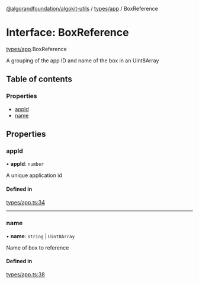 [@algorandfoundation/algokit-utils](../README.md) / [types/app](../modules/types_app.md) / BoxReference

# Interface: BoxReference

[types/app](../modules/types_app.md).BoxReference

A grouping of the app ID and name of the box in an Uint8Array

## Table of contents

### Properties

- [appId](types_app.BoxReference.md#appid)
- [name](types_app.BoxReference.md#name)

## Properties

### appId

• **appId**: `number`

A unique application id

#### Defined in

[types/app.ts:34](https://github.com/algorandfoundation/algokit-utils-ts/blob/main/src/types/app.ts#L34)

___

### name

• **name**: `string` \| `Uint8Array`

Name of box to reference

#### Defined in

[types/app.ts:38](https://github.com/algorandfoundation/algokit-utils-ts/blob/main/src/types/app.ts#L38)
